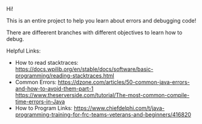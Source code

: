 Hi!

This is an entire project to help you learn about errors and debugging code!

There are diffeerent branches with different objectives to learn how to debug.


Helpful Links:
* How to read stacktraces: https://docs.wpilib.org/en/stable/docs/software/basic-programming/reading-stacktraces.html
* Common Errors: https://dzone.com/articles/50-common-java-errors-and-how-to-avoid-them-part-1
               https://www.theserverside.com/tutorial/The-most-common-compile-time-errors-in-Java
* How to Program Links:
    https://www.chiefdelphi.com/t/java-programming-training-for-frc-teams-veterans-and-beginners/416820
    